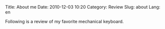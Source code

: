 Title: About me
Date: 2010-12-03 10:20
Category: Review
Slug: about
Lang: en

Following is a review of my favorite mechanical keyboard.
